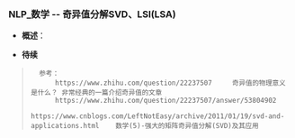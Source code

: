 ### NLP_数学 -- 奇异值分解SVD、LSI(LSA)
- **概述**：
>
>
>
>
>
>
>
>
>
>
>
>
>
>
>
>
>

- **待续**
>       参考：
>           https://www.zhihu.com/question/22237507     奇异值的物理意义是什么？ 非常经典的一篇介绍奇异值的文章
>           https://www.zhihu.com/question/22237507/answer/53804902
>           https://www.cnblogs.com/LeftNotEasy/archive/2011/01/19/svd-and-applications.html    数学(5)-强大的矩阵奇异值分解(SVD)及其应用
>
>
>
>
>
>
